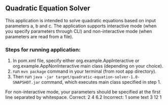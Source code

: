 ## Quadratic Equation Solver
This application is intended to solve quadratic equations based on 
input parameters a, b and c. 
The application supports interactive mode (when you specify parameters through CLI) and 
non-interactive mode (when parameters are read from a file).
### Steps for running application:
1. In pom.xml file, specify either org.example.AppInteractive or
org.example.AppNonInteractive main class (depending on your choice).
2. run ``` mvn package ``` command in your terminal (from root app directory).
3. Then run ``` java -jar target/quadratic-equation-solver-1.0-SNAPSHOT.jar ``` command, 
which executes main class specified in step 1.

For non-interactive mode, your parameters should be specified
at the first line separated by whitespace.
Correct: 2 4 6.2
Incorrect: 1 some text 3 12 1
